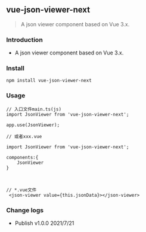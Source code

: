 ## vue-json-viewer-next

> A json viewer component based on Vue 3.x.

### Introduction

-   A json viewer component based on Vue 3.x.

### Install

```
npm install vue-json-viewer-next
```

### Usage

```
// 入口文件main.ts(js)
import JsonViewer from 'vue-json-viewer-next';

app.use(JsonViewer);

// 或者xxx.vue

import JsonViewer from 'vue-json-viewer-next';

components:{
    JsonViewer
}



// *.vue文件
 <json-viewer value={this.jsonData}></json-viewer>
```

### Change logs

-   Publish v1.0.0 2021/7/21
